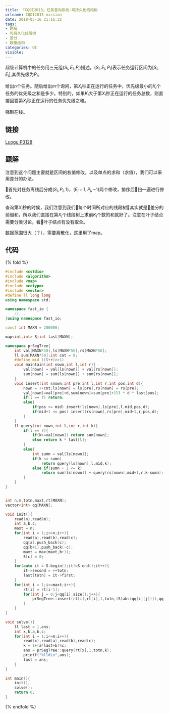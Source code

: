 ```yaml
---
title: 「CQOI2015」任务查询系统-可持久化线段树
urlname: CQOI2015-mission
date: 2018-05-16 21:16:32
tags:
- 题解
- 可持久化线段树
- 差分
- 数据结构
categories: OI
visible:
---
```


超级计算机中的任务用三元组$(S_i,E_i,P_i)$描述，$(S_i,E_i,P_i)$表示任务运行区间为$[S_i,E_i]$,其优先级为$P_i$。

给出$n$个任务。随后给出$m$个询问，第$X_i$秒正在运行的任务中，优先级最小的$K_i$个任务的优先级之和是多少。特别的，如果$K_i$大于第$X_i$秒正在运行的任务总数，则直接回答第$X_i$秒正在运行的任务优先级之和。

强制在线。

<!-- more -->

## 链接

[Luogu P3128](https://www.luogu.org/problemnew/show/P3168)

## 题解

注意到这个问题主要就是区间的权值修改，以及单点的求和（求值），我们可以采用差分的办法。

首先对任务离线后分成$(S_i,P_i,1)$，$(E_i+1,P_i,-1)$两个修改，排序后扫一遍进行修改。

查询第$X_i$秒的时候，我们注意到我们每个时间所对应的线段树其实就是差分的前缀和，所以我们直接在第$X_i$个线段树上求前$K_i$个数的和就好了。注意在叶子结点需要分类讨论，看叶子结点有没有取全。

数据范围很大（？），需要离散化，这里用了map。

## 代码

{% fold %}
```cpp
#include <cstdio>
#include <algorithm>
#include <map>
#include <cctype>
#include <vector>
#define ll long long
using namespace std;

namespace fast_io {
    //...
}using namespace fast_io;

const int MAXN = 200000;

map<int,int> S;int last[MAXN];

namespace prSegTree{
    int val[MAXN*50],ls[MAXN*50],rs[MAXN*50];
    ll sum[MAXN*50];int cnt = 0;
    #define mid ((l+r)>>1)
    void maintain(int nown,int l,int r){
        val[nown] = val[ls[nown]] + val[rs[nown]];
        sum[nown] = sum[ls[nown]] + sum[rs[nown]];
    }
    void insert(int &nown,int pre,int l,int r,int pos,int d){
        nown = ++cnt;ls[nown] = ls[pre],rs[nown] = rs[pre];
        val[nown]=val[pre]+d,sum[nown]=sum[pre]+1ll * d * last[pos];
        if(l == r) return;
        else{
            if(pos <= mid) insert(ls[nown],ls[pre],l,mid,pos,d);
            if(mid+1 <= pos) insert(rs[nown],rs[pre],mid+1,r,pos,d);
        }
    }
    ll query(int nown,int l,int r,int k){
        if(l == r){
            if(k>=val[nown]) return sum[nown];
            else return k * last[l];
        }
        else{
            int sumn = val[ls[nown]];
            if(k <= sumn)
                return query(ls[nown],l,mid,k);   
            else if(sumn + 1 <= k)
                return sum[ls[nown]] + query(rs[nown],mid+1,r,k-sumn);
        }
    }
}


int n,m,totn,maxt,rt[MAXN];
vector<int> qq[MAXN];

void init(){
    read(n),read(m);
    int a,b,c;
    maxt = n;
    for(int i = 1;i<=n;i++){
        read(a),read(b),read(c);
        qq[a].push_back(c);
        qq[b+1].push_back(-c);
        maxt = max(maxt,b+1);
        S[c] = 0;
    }
    for(auto it = S.begin();it!=S.end();it++){
        it->second = ++totn;
        last[totn] = it->first;
    }
    for(int i = 1;i<=maxt;i++){
        rt[i] = rt[i-1];
        for(int j = 0;j<qq[i].size();j++){
            prSegTree::insert(rt[i],rt[i],1,totn,(S[abs(qq[i][j])]),qq[i][j] > 0? 1 : -1);
        }
    }
}

void solve(){
    ll last = 1,ans;
    int x,k,a,b,c;
    for(int i = 1;i<=m;i++){
        read(x),read(a),read(b),read(c);
        k = 1+(a*last+b)%c;
        ans = prSegTree::query(rt[x],1,totn,k);
        printf("%lld\n",ans);
        last = ans;
    }
}

int main(){
    init();
    solve();
    return 0;
}
```
{% endfold %}
